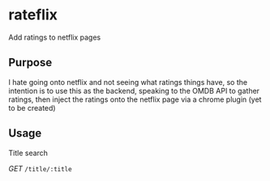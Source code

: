 # rateflix
Add ratings to netflix pages

## Purpose
I hate going onto netflix and not seeing what ratings things have, so the intention is to use this as the backend, speaking to the OMDB API to gather ratings, then inject the ratings onto the netflix page via a chrome plugin (yet to be created)

## Usage

Title search

*GET*
`/title/:title`
